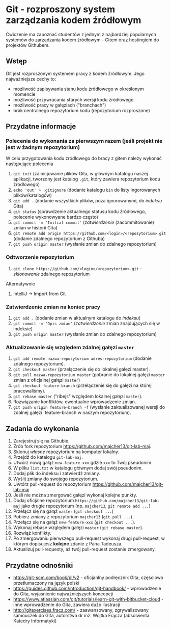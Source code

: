 # Git - rozproszony system zarządzania kodem źródłowym

Ćwiczenie ma zapoznać studentów z jednym z najbardziej popularnych systemów do zarządzania kodem źródłowym - Gitem
oraz hostingiem do projektów Githubem.

## Wstęp

Git jest rozproszonym systemem pracy z kodem źródłowym. Jego najważniejsze cechy to:

* możliwość zapisywania stanu kodu źródłowego w określonym momencie
* możliwość przywracania starych wersji kodu źródłowego
* możliwość pracy w gałęziach ("branchach")
* brak centralnego repozytorium kodu (repozytorium rozproszone)

## Przydatne informacje

### Polecenia do wykonania za pierwszym razem (jeśli projekt nie jest w żadnym repozytorium)

W celu przygotowania kodu źródłowego do bracy z gitem należy wykonać następujące polecenia

1. `git init` (zainicjowanie plików Gita, w głównym katalogu naszej aplikacji, tworzony jest katalog `.git`, który
   zawiera repozytorium kodu źródłowego)
2. `echo 'out' > .gitignore` (dodanie katalogu `bin` do listy ingorowanych plików/katalogów)
3. `git add .` (dodanie wszystkich plików, poza ignorowanymi, do *indeksu* Gita)
4. `git status` (sprawdzenie aktualnego statusu kodu źródłowego, polecenie wykonowyane bardzo często)
5. `git commit -m 'Initial commit'` (*zatwierdzenie* (zacommitowanie) zmian w historii Gita)
6. `git remote add origin https://github.com/<login>/<repozytorium>.git` (dodanie zdalnego repozytorium z Githuba)
7. `git push origin master` (wysłanie zmian do zdalnego repozytorium)

### Odtworzenie repozytorium

1. `git clone https://github.com/<login>/<repozytorium>.git` - *sklonowanie* zdalnego repozytorium

Alternatywnie

1. IntelliJ -> Import from Git

### Zatwierdzenie zmian na koniec pracy

1. `git add .` (dodanie zmian w aktualnym katalogu do *indeksu*)
2. `git commit -m 'Opis zmian'` (*zatwierdzenie* zmian znajdujących się w indeksie)
3. `git push origin master` (wysłanie zmian do zdalnego repozytorium)


### Aktualizowanie się względem zdalnej gałęzi `master`

1. `git add remote nazwa-repozytorium adres-repozytorium` (dodanie zdalnego repozytorium).
2. `git checkout master` (przełączenie się do lokalnej gałęzi master).
3. `git pull nazwa-repozytorium master` (pobranie do lokalnej gałęzi `master` zmian z oficjalnej gałęzi `master`)
4. `git checkout feature-branch` (przełączenie się do gałęzi na której pracowaliśmy).
5. `git rebase master` ("ribejs" względem lokalnej gałęzi `master`).
6. Rozwiązanie konfliktów, ewentualne wprowadzenie zmian.
7. `git push origin feature-branch -f` (wysłanie zaktualizowanej wersji do zdalnej gałęzi `feature-branch w naszym
   repozytorium).


## Zadania do wykonania

1. Zarejestruj się na Githubie.
2. Zrób fork repozytorium https://github.com/majcher13/git-lab-maj.
3. Sklonuj *własne* repozytorium na komputer lokalny.
3. Przejdź do katalogu `git-lab-maj`.
3. Utwórz nową gałąź `new-feature-xxx` gdzie `xxx` to Twój pseudonim.
4. W pliku `list.txt` w katalogu głównym dodaj swój pseudonim.
5. Dodaj plik do indeksu i zatwierdź zmiany.
6. Wyślij zmiany do swojego repozytorium.
7. Uwtórz pull-request do repozytorium https://github.com/majcher13/git-lab-maj
7. Jeśli nie można zmergować gałęzi wykonaj kolejne punkty.
5. Dodaj oficjalne repozytorium `https://github.com/majcher13/git-lab-maj` jako drugie repozytorium (np. `majcher13`, `git remote add ...`)
5. Przełącz się na gałąź `master` (`git checkout ...`)
5. Pobierz zmiany z repozytorium `majcher13` (`git pull ...`).
5. Przełącz się na gałąź `new-feature-xxx` (`git checkout ...`).
5. Wykonaj rebase względem gałęzi `master` (`git rebase master`).
5. Rozwiąż konflikty.
9. Po zmergowaniu pierwszego pull-request wykonaj drugi pull-request, w którym dopisujesz **kolejne** zdanie z Pana
   Tadeusza.
10. Aktualizuj pull-requesty, aż twój pull-request zostanie zmergowany.


## Przydatne odnośniki

* https://git-scm.com/book/pl/v2 - oficjanlny podręcznik Gita, częściowo przetłumaczony na język polski
* https://guides.github.com/introduction/git-handbook/ - wprowadzenie do Gita, wyjaśnienie najważniejszych koncepcji
* https://www.atlassian.com/git/tutorials/learn-git-with-bitbucket-cloud - inne wprowadzenie do Gita, zawiera dużo
  ilustracji
* http://gitexercises.fracz.com/ - zaawansowany, zgrywalizowany samouczek do Gita, autorstwa dr inż. Wojtka Frącza (absolwenta
  Katedry Informatyki)
